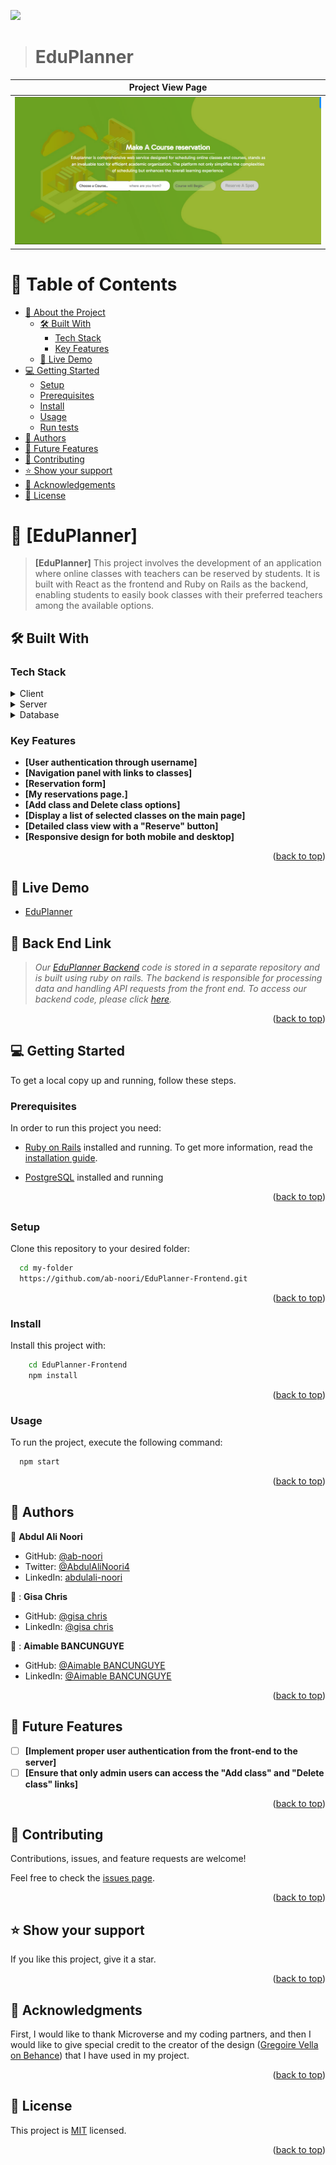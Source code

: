 ![](https://img.shields.io/badge/Microverse-blueviolet)

> # EduPlanner

| Project View Page                                                                                                       |
| ----------------------------------------------------------------------------------------------------------------------- |
| <div align="center" width="auto"><img alt="Finance-Tracker login" src="src/assets/images/project_image_app.png"/></div> |

<a name="readme-top"></a>

<!-- TABLE OF CONTENTS -->

# 📗 Table of Contents

- [📖 About the Project](#about-project)
  - [🛠 Built With](#built-with)
    - [Tech Stack](#tech-stack)
    - [Key Features](#key-features)
  - [🚀 Live Demo](#live-demo)
- [💻 Getting Started](#getting-started)
  - [Setup](#setup)
  - [Prerequisites](#prerequisites)
  - [Install](#install)
  - [Usage](#usage)
  - [Run tests](#run-tests)
- [👥 Authors](#authors)
- [🔭 Future Features](#future-features)
- [🤝 Contributing](#contributing)
- [⭐️ Show your support](#support)
- [🙏 Acknowledgements](#acknowledgements)
- [📝 License](#license)

<!-- PROJECT DESCRIPTION -->

# 📖 [EduPlanner] <a name="about-project"></a>

> **[EduPlanner]** This project involves the development of an application where online classes with teachers can be reserved by students. It is built with React as the frontend and Ruby on Rails as the backend, enabling students to easily book classes with their preferred teachers among the available options.

## 🛠 Built With <a name="built-with"></a>

### Tech Stack <a name="tech-stack"></a>

<details>
  <summary>Client</summary>
  <ul>
    <li><a href="https://www.w3schools.com/html/default.asp">HTML</a></li>
    <li><a href="https://www.w3schools.com/css/default.asp">CSS</a></li>
    <li><a href="https://getbootstrap.com/">Bootstrap</a></li>
    <li><a href="https://react.dev/learn">React</a></li>
  </ul>
</details>

<details>
  <summary>Server</summary>
  <ul>
    <li><a href="https://www.ruby-lang.org/en/">Ruby</a></li>
    <li><a href="https://guides.rubyonrails.org/">Ruby on Rails</a></li>
  </ul>
</details>

<details>
<summary>Database</summary>
  <ul>
    <li><a href="https://www.postgresql.org/">PostgreSQL</a></li>
  </ul>
</details>

<!-- Features -->

### Key Features <a name="key-features"></a>

- **[User authentication through username]**
- **[Navigation panel with links to classes]**
- **[Reservation form]**
- **[My reservations page.]**
- **[Add class and Delete class options]**
- **[Display a list of selected classes on the main page]**
- **[Detailed class view with a "Reserve" button]**
- **[Responsive design for both mobile and desktop]**

<p align="right">(<a href="#readme-top">back to top</a>)</p>

## 🚀 Live Demo <a name="live-demo"></a>

- [EduPlanner](https://edu-planner.onrender.com)


## 🔗 Back End Link <a name="documentation"></a>
  > _Our [EduPlanner Backend](https://github.com/ab-noori/EduPlanner-Backend) code is stored in a separate repository and is built using ruby on rails. The backend is responsible for processing data and handling API requests from the front end. To access our backend code, please click [here](https://github.com/ab-noori/EduPlanner-Backend)._
 
<p align="right">(<a href="#readme-top">back to top</a>)</p>

<!-- GETTING STARTED -->

## 💻 Getting Started <a name="getting-started"></a>

To get a local copy up and running, follow these steps.

### Prerequisites

In order to run this project you need:

- [Ruby on Rails](https://rubyonrails.org/) installed and running. To get more information, read the [installation guide](https://guides.rubyonrails.org/).

- [PostgreSQL](https://www.postgresql.org/) installed and running

<p align="right">(<a href="#readme-top">back to top</a>)</p>

##

### Setup

Clone this repository to your desired folder:

```sh
  cd my-folder
  https://github.com/ab-noori/EduPlanner-Frontend.git
```

<p align="right">(<a href="#readme-top">back to top</a>)</p>

### Install

Install this project with:

```sh
    cd EduPlanner-Frontend
    npm install
```

<p align="right">(<a href="#readme-top">back to top</a>)</p>

### Usage

To run the project, execute the following command:

```sh
  npm start
```

<p align="right">(<a href="#readme-top">back to top</a>)</p>

<!-- AUTHORS -->

## 👥 Authors <a name="authors"></a>

👤 **Abdul Ali Noori**

- GitHub: [@ab-noori](https://github.com/ab-noori)
- Twitter: [@AbdulAliNoori4](https://twitter.com/AbdulAliNoori4)
- LinkedIn: [abdulali-noori](https://www.linkedin.com/in/abdulali-noori)

👤 : **Gisa Chris**

- GitHub: [@gisa chris](https://github.com/gisachris)
- LinkedIn: [@gisa chris](https://linkedin.com/in/gisa-chris/)

👤 : **Aimable BANCUNGUYE**

- GitHub: [@Aimable BANCUNGUYE](https://github.com/BANCUNGUYE66)
- LinkedIn: [@Aimable BANCUNGUYE](https://www.linkedin.com/in/aimable-bancunguye-aba703143/)

<p align="right">(<a href="#readme-top">back to top</a>)</p>

<!-- FUTURE FEATURES -->

## 🔭 Future Features <a name="future-features"></a>

- [ ] **[Implement proper user authentication from the front-end to the server]**
- [ ] **[Ensure that only admin users can access the "Add class" and "Delete class" links]**

<p align="right">(<a href="#readme-top">back to top</a>)</p>

<!-- CONTRIBUTING -->

## 🤝 Contributing <a name="contributing"></a>

Contributions, issues, and feature requests are welcome!

Feel free to check the [issues page](https://github.com/ab-noori/EduPlanner-Frontend/issues/new).

<p align="right">(<a href="#readme-top">back to top</a>)</p>

<!-- SUPPORT -->

## ⭐️ Show your support <a name="support"></a>

If you like this project, give it a star.

<p align="right">(<a href="#readme-top">back to top</a>)</p>

<!-- ACKNOWLEDGEMENTS -->

## 🙏 Acknowledgments <a name="acknowledgements"></a>

First, I would like to thank Microverse and my coding partners, and then I would like to give special credit to the creator of the design ([Gregoire Vella on Behance](https://www.behance.net/gregoirevella)) that I have used in my project.

<p align="right">(<a href="#readme-top">back to top</a>)</p>

## 📝 License <a name="license"></a>

This project is [MIT](./LICENSE) licensed.

<p align="right">(<a href="#readme-top">back to top</a>)</p>
